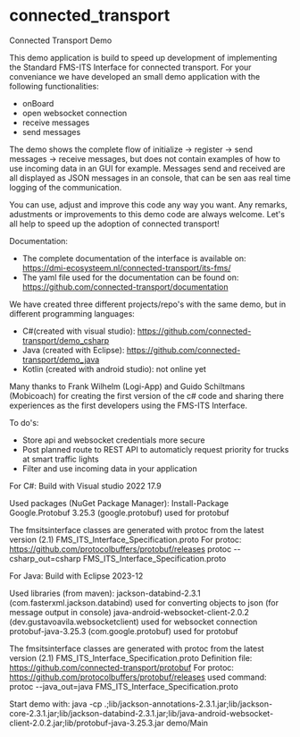 # connected_transport

Connected Transport Demo

This demo application is build to speed up development of implementing the Standard FMS-ITS Interface for connected transport.
For your conveniance we have developed an small demo application with the following functionalities:

- onBoard
- open websocket connection
- receive messages
- send messages

The demo shows the complete flow of initialize -> register -> send messages -> receive messages, but does not contain examples of how to use incoming data in an GUI for example.
Messages send and received are all displayed as JSON messages in an console, that can be sen aas real time logging of the communication. 

You can use, adjust and improve this code any way you want.
Any remarks, adustments or improvements to this demo code are always welcome.
Let's all help to speed up the adoption of connected transport!

Documentation:
- The complete documentation of the interface is available on: https://dmi-ecosysteem.nl/connected-transport/its-fms/
- The yaml file used for the documentation can be found on: https://github.com/connected-transport/documentation

We have created three different projects/repo's with the same demo, but in different programming languages:
- C#(created with visual studio): https://github.com/connected-transport/demo_csharp
- Java (created with Eclipse): https://github.com/connected-transport/demo_java
- Kotlin (created with android studio): not online yet

Many thanks to Frank Wilhelm (Logi-App) and Guido Schiltmans (Mobicoach) for creating the first version of the c# code and sharing there experiences as the first developers using the FMS-ITS Interface.

To do's:
- Store api and websocket credentials more secure 
- Post planned route to REST API to automaticly request priority for trucks at smart traffic lights
- Filter and use incoming data in your application


For C#:
Build with Visual studio 2022 17.9

Used packages (NuGet Package Manager):
Install-Package Google.Protobuf 3.25.3 (google.protobuf)
	used for protobuf 
	
The fmsitsinterface classes are generated with protoc from the latest version (2.1) FMS_ITS_Interface_Specification.proto
For protoc: https://github.com/protocolbuffers/protobuf/releases
protoc --csharp_out=csharp FMS_ITS_Interface_Specification.proto


For Java:
Build with Eclipse 2023-12

Used libraries (from maven):
jackson-databind-2.3.1 (com.fasterxml.jackson.databind)
	used for converting objects to json (for message output in console)
java-android-websocket-client-2.0.2 (dev.gustavoavila.websocketclient)
	used for websocket connection
protobuf-java-3.25.3 (com.google.protobuf)
	used for protobuf 
	
The fmsitsinterface classes are generated with protoc from the latest version (2.1) FMS_ITS_Interface_Specification.proto
Definition file: https://github.com/connected-transport/protobuf
For protoc: https://github.com/protocolbuffers/protobuf/releases
used command: protoc --java_out=java FMS_ITS_Interface_Specification.proto

Start demo with:
java -cp .;lib/jackson-annotations-2.3.1.jar;lib/jackson-core-2.3.1.jar;lib/jackson-databind-2.3.1.jar;lib/java-android-websocket-client-2.0.2.jar;lib/protobuf-java-3.25.3.jar demo/Main

